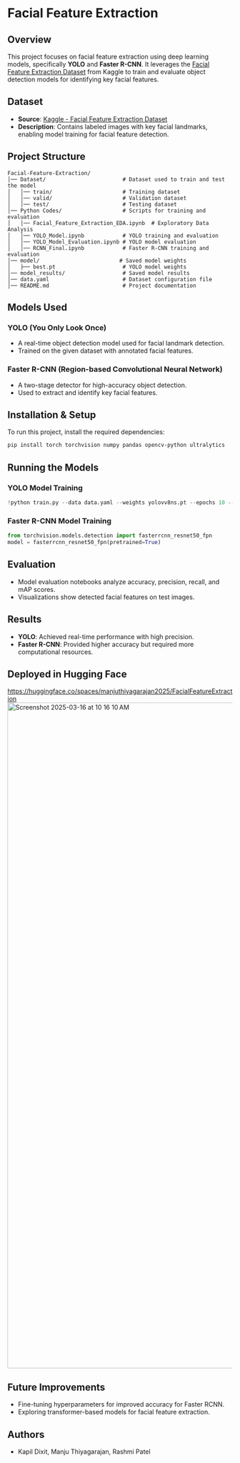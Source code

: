 # Facial Feature Extraction

## Overview
This project focuses on facial feature extraction using deep learning models, specifically **YOLO** and **Faster R-CNN**. It leverages the [Facial Feature Extraction Dataset](https://www.kaggle.com/datasets/osmankagankurnaz/facial-feature-extraction-dataset) from Kaggle to train and evaluate object detection models for identifying key facial features.

## Dataset
- **Source**: [Kaggle - Facial Feature Extraction Dataset](https://www.kaggle.com/datasets/osmankagankurnaz/facial-feature-extraction-dataset)
- **Description**: Contains labeled images with key facial landmarks, enabling model training for facial feature detection.

## Project Structure
```
Facial-Feature-Extraction/
│── Dataset/                        # Dataset used to train and test the model
│   │── train/                      # Training dataset
│   │── valid/                      # Validation dataset
│   │── test/                       # Testing dataset
│── Python Codes/                   # Scripts for training and evaluation
│   │── Facial_Feature_Extraction_EDA.ipynb  # Exploratory Data Analysis
│   │── YOLO_Model.ipynb            # YOLO training and evaluation
│   │── YOLO_Model_Evaluation.ipynb # YOLO model evaluation
│   │── RCNN_Final.ipynb            # Faster R-CNN training and evaluation
│── model/                         # Saved model weights
│   ├── best.pt                     # YOLO model weights
│── model_results/                  # Saved model results
│── data.yaml                       # Dataset configuration file
│── README.md                       # Project documentation
```

## Models Used
### YOLO (You Only Look Once)
- A real-time object detection model used for facial landmark detection.
- Trained on the given dataset with annotated facial features.

### Faster R-CNN (Region-based Convolutional Neural Network)
- A two-stage detector for high-accuracy object detection.
- Used to extract and identify key facial features.

## Installation & Setup
To run this project, install the required dependencies:
```bash
pip install torch torchvision numpy pandas opencv-python ultralytics
```

## Running the Models
### YOLO Model Training
```python
!python train.py --data data.yaml --weights yolovv8ns.pt --epochs 10 --imgsz=480 --device=0 --batch=16 --workers=8
```

### Faster R-CNN Model Training
```python
from torchvision.models.detection import fasterrcnn_resnet50_fpn
model = fasterrcnn_resnet50_fpn(pretrained=True)
```

## Evaluation
- Model evaluation notebooks analyze accuracy, precision, recall, and mAP scores.
- Visualizations show detected facial features on test images.

## Results
- **YOLO**: Achieved real-time performance with high precision.
- **Faster R-CNN**: Provided higher accuracy but required more computational resources.

## Deployed in Hugging Face
https://huggingface.co/spaces/manjuthiyagarajan2025/FacialFeatureExtraction
<img width="1492" alt="Screenshot 2025-03-16 at 10 16 10 AM" src="https://github.com/user-attachments/assets/f5604fac-2829-4638-aea1-00d5d74c6f66" />


## Future Improvements
- Fine-tuning hyperparameters for improved accuracy for Faster RCNN.
- Exploring transformer-based models for facial feature extraction.

## Authors
- Kapil Dixit, Manju Thiyagarajan, Rashmi Patel
